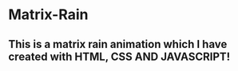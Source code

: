 # Matrix-Rain
## This is a matrix rain animation which I have created with HTML, CSS AND JAVASCRIPT!
